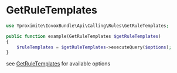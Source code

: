 # GetRuleTemplates

```php
use Yproximite\IovoxBundle\Api\Calling\Rules\GetRuleTemplates;

public function example(GetRuleTemplates $getRuleTemplates)
{
    $ruleTemplates = $getRuleTemplates->executeQuery($options); 
} 
```
see [GetRuleTemplates](../../src/Api/Calling/Rules/GetRuleTemplates.php) for available options
